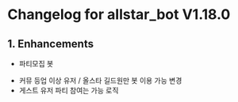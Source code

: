 # Changelog for allstar_bot V1.18.0

## 1. Enhancements

- 파티모집 봇

* 커뮤 등업 이상 유저 / 올스타 길드원만 봇 이용 가능 변경
* 게스트 유저 파티 참여는 가능 로직
